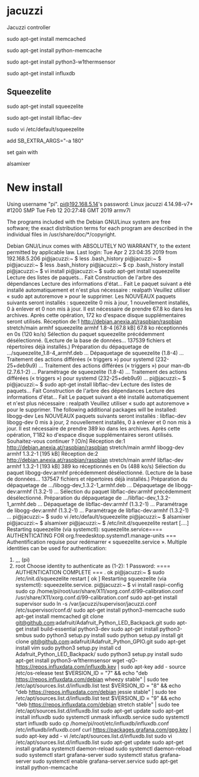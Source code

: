 # jacuzzi
Jacuzzi controller

sudo apt-get install memcached

sudo apt-get install python-memcache

sudo apt-get install python3-w1thermsensor

sudo apt-get install influxdb


## Squeezelite
sudo apt-get install squeezelite

sudo apt-get install libflac-dev


sudo vi /etc/default/squeezelite

add SB_EXTRA_ARGS="-a 180"

set gain with

alsamixer


# New install

Using username "pi".
pi@192.168.5.14's password:
Linux jacuzzi 4.14.98-v7+ #1200 SMP Tue Feb 12 20:27:48 GMT 2019 armv7l

The programs included with the Debian GNU/Linux system are free software;
the exact distribution terms for each program are described in the
individual files in /usr/share/doc/*/copyright.

Debian GNU/Linux comes with ABSOLUTELY NO WARRANTY, to the extent
permitted by applicable law.
Last login: Tue Apr  2 23:04:35 2019 from 192.168.5.206
pi@jacuzzi:~ $ less .bash_history
pi@jacuzzi:~ $
pi@jacuzzi:~ $ less .bash_history
pi@jacuzzi:~ $ cp .bash_history install
pi@jacuzzi:~ $ vi install
pi@jacuzzi:~ $ sudo apt-get install squeezelite
Lecture des listes de paquets... Fait
Construction de l'arbre des dépendances
Lecture des informations d'état... Fait
Le paquet suivant a été installé automatiquement et n'est plus nécessaire :
  realpath
Veuillez utiliser « sudo apt autoremove » pour le supprimer.
Les NOUVEAUX paquets suivants seront installés :
  squeezelite
0 mis à jour, 1 nouvellement installés, 0 à enlever et 0 non mis à jour.
Il est nécessaire de prendre 67.8 ko dans les archives.
Après cette opération, 172 ko d'espace disque supplémentaires seront utilisés.
Réception de:1 http://debian.anexia.at/raspbian/raspbian stretch/main armhf squeezelite armhf 1.8-4 [67.8 kB]
67.8 ko réceptionnés en 0s (120 ko/s)
Sélection du paquet squeezelite précédemment désélectionné.
(Lecture de la base de données... 137539 fichiers et répertoires déjà installés.)
Préparation du dépaquetage de .../squeezelite_1.8-4_armhf.deb ...
Dépaquetage de squeezelite (1.8-4) ...
Traitement des actions différées (« triggers ») pour systemd (232-25+deb9u9) ...
Traitement des actions différées (« triggers ») pour man-db (2.7.6.1-2) ...
Paramétrage de squeezelite (1.8-4) ...
Traitement des actions différées (« triggers ») pour systemd (232-25+deb9u9) ...
pi@jacuzzi:~ $
pi@jacuzzi:~ $ sudo apt-get install libflac-dev
Lecture des listes de paquets... Fait
Construction de l'arbre des dépendances
Lecture des informations d'état... Fait
Le paquet suivant a été installé automatiquement et n'est plus nécessaire :
  realpath
Veuillez utiliser « sudo apt autoremove » pour le supprimer.
The following additional packages will be installed:
  libogg-dev
Les NOUVEAUX paquets suivants seront installés :
  libflac-dev libogg-dev
0 mis à jour, 2 nouvellement installés, 0 à enlever et 0 non mis à jour.
Il est nécessaire de prendre 389 ko dans les archives.
Après cette opération, 1'182 ko d'espace disque supplémentaires seront utilisés.
Souhaitez-vous continuer ? [O/n]
Réception de:1 http://debian.anexia.at/raspbian/raspbian stretch/main armhf libogg-dev armhf 1.3.2-1 [195 kB]
Réception de:2 http://debian.anexia.at/raspbian/raspbian stretch/main armhf libflac-dev armhf 1.3.2-1 [193 kB]
389 ko réceptionnés en 0s (488 ko/s)
Sélection du paquet libogg-dev:armhf précédemment désélectionné.
(Lecture de la base de données... 137547 fichiers et répertoires déjà installés.)
Préparation du dépaquetage de .../libogg-dev_1.3.2-1_armhf.deb ...
Dépaquetage de libogg-dev:armhf (1.3.2-1) ...
Sélection du paquet libflac-dev:armhf précédemment désélectionné.
Préparation du dépaquetage de .../libflac-dev_1.3.2-1_armhf.deb ...
Dépaquetage de libflac-dev:armhf (1.3.2-1) ...
Paramétrage de libogg-dev:armhf (1.3.2-1) ...
Paramétrage de libflac-dev:armhf (1.3.2-1) ...
pi@jacuzzi:~ $ sudo vi /etc/default/squeezelite
pi@jacuzzi:~ $ alsamixer
pi@jacuzzi:~ $ alsamixer
pi@jacuzzi:~ $ /etc/init.d/squeezelite restart
[....] Restarting squeezelite (via systemctl): squeezelite.service==== AUTHENTICATING FOR org.freedesktop.systemd1.manage-units ===
Authentification requise pour redémarrer « squeezelite.service ».
Multiple identities can be used for authentication:
 1.  ,,, (pi)
 2.  root
Choose identity to authenticate as (1-2): 1
Password:
==== AUTHENTICATION COMPLETE ===
. ok
pi@jacuzzi:~ $ sudo /etc/init.d/squeezelite restart
[ ok ] Restarting squeezelite (via systemctl): squeezelite.service.
pi@jacuzzi:~ $ vi install
raspi-config
sudo cp /home/pi/root/usr/share/X11/xorg.conf.d/99-calibration.conf /usr/share/X11/xorg.conf.d/99-calibration.conf
sudo apt-get install supervisor
sudo ln -s /var/jacuzzi/supervisor/jacuzzi.conf /etc/supervisor/conf.d/
sudo apt-get install python3-memcache
sudo apt-get install memcached
git clone git@github.com:adafruit/Adafruit_Python_LED_Backpack.git
sudo apt-get install build-essential python3-dev
sudo apt-get install python3-smbus
sudo python3 setup.py install
sudo python setup.py install
git clone git@github.com:adafruit/Adafruit_Python_GPIO.git
sudo apt-get install vim
sudo python3 setup.py install
cd Adafruit_Python_LED_Backpack/
sudo python3 setup.py install
sudo apt-get install python3-w1thermsensor
wget -qO- https://repos.influxdata.com/influxdb.key | sudo apt-key add -
source /etc/os-release
test $VERSION_ID = "7" && echo "deb https://repos.influxdata.com/debian wheezy stable" | sudo tee /etc/apt/sources.list.d/influxdb.list
test $VERSION_ID = "8" && echo "deb https://repos.influxdata.com/debian jessie stable" | sudo tee /etc/apt/sources.list.d/influxdb.list
test $VERSION_ID = "9" && echo "deb https://repos.influxdata.com/debian stretch stable" | sudo tee /etc/apt/sources.list.d/influxdb.list
sudo apt-get update
sudo apt-get install influxdb
sudo systemctl unmask influxdb.service
sudo systemctl start influxdb
sudo cp /home/pi/root/etc/influxdb/influxdb.conf /etc/influxdb/influxdb.conf
curl https://packages.grafana.com/gpg.key | sudo apt-key add -
vi /etc/apt/sources.list.d/influxdb.list
sudo vi /etc/apt/sources.list.d/influxdb.list
sudo apt-get update
sudo apt-get install grafana
systemctl daemon-reload
sudo systemctl daemon-reload
sudo systemctl start grafana-server
sudo systemctl status grafana-server
sudo systemctl enable grafana-server.service
sudo apt-get install python-memcache
